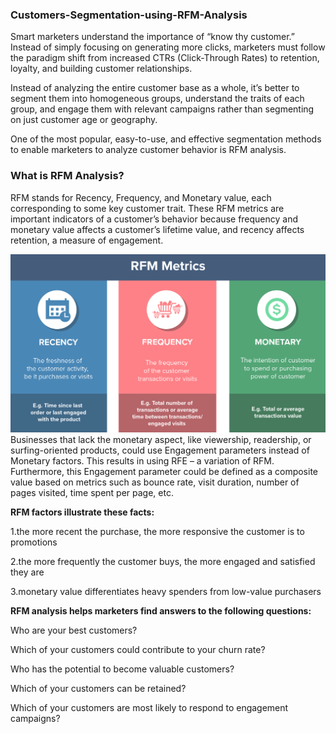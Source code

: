 ### Customers-Segmentation-using-RFM-Analysis

Smart marketers understand the importance of “know thy customer.” Instead of simply focusing on generating more clicks, marketers must follow the paradigm shift from increased CTRs (Click-Through Rates) to retention, loyalty, and building customer relationships.

Instead of analyzing the entire customer base as a whole, it’s better to segment them into homogeneous groups, understand the traits of each group, and engage them with relevant campaigns rather than segmenting on just customer age or geography.

One of the most popular, easy-to-use, and effective segmentation methods to enable marketers to analyze customer behavior is RFM analysis.

### What is RFM Analysis?
RFM stands for Recency, Frequency, and Monetary value, each corresponding to some key customer trait. These RFM metrics are important indicators of a customer’s behavior because frequency and monetary value affects a customer’s lifetime value, and recency affects retention, a measure of engagement.

![](Incontent_image.png)
Businesses that lack the monetary aspect, like viewership, readership, or surfing-oriented products, could use Engagement parameters instead of Monetary factors. This results in using RFE – a variation of RFM. Furthermore, this Engagement parameter could be defined as a composite value based on metrics such as bounce rate, visit duration, number of pages visited, time spent per page, etc.

**RFM factors illustrate these facts:**

1.the more recent the purchase, the more responsive the customer is to promotions

2.the more frequently the customer buys, the more engaged and satisfied they are

3.monetary value differentiates heavy spenders from low-value purchasers

**RFM analysis helps marketers find answers to the following questions:**

Who are your best customers?

Which of your customers could contribute to your churn rate?

Who has the potential to become valuable customers?

Which of your customers can be retained?

Which of your customers are most likely to respond to engagement campaigns?



